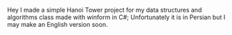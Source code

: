 Hey I made a simple Hanoi Tower project for my data structures and algorithms class made with winform in C#; Unfortunately it is in Persian but I may make an English version soon.
